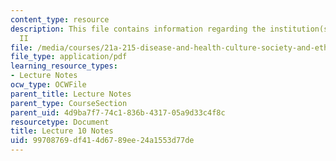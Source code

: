 ```yaml
---
content_type: resource
description: This file contains information regarding the institution(s) of medicine
  II
file: /media/courses/21a-215-disease-and-health-culture-society-and-ethics-spring-2012/99708769df414d6789ee24a1553d77de_MIT21A_215S12_lecture_10.pdf
file_type: application/pdf
learning_resource_types:
- Lecture Notes
ocw_type: OCWFile
parent_title: Lecture Notes
parent_type: CourseSection
parent_uid: 4d9ba7f7-74c1-836b-4317-05a9d33c4f8c
resourcetype: Document
title: Lecture 10 Notes
uid: 99708769-df41-4d67-89ee-24a1553d77de
---
```

